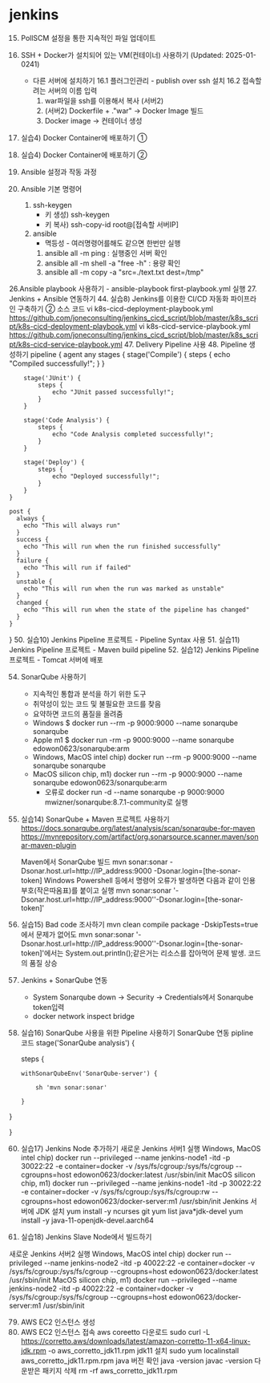 # jenkins
15. PollSCM 설정을 통한 지속적인 파일 업데이트
16. SSH + Docker가 설치되어 있는 VM(컨테이너) 사용하기 (Updated: 2025-01-0241)
    - 다른 서버에 설치하기
    16.1 플러그인관리 - publish over ssh 설치
    16.2 접속할려는 서버의 이름 입력
      1) war파일을 ssh를 이용해서 복사 (서버2)
      2) (서버2) Dockerfile + ."war" -> Docker Image 빌드
      3) Docker image -> 컨테이너 생성
  
17. 실습4) Docker Container에 배포하기 ①
18. 실습4) Docker Container에 배포하기 ②
23. Ansible 설정과 작동 과정
24. Ansible 기본 명령어
    1. ssh-keygen
       - 키 생성) ssh-keygen
       - 키 복사) ssh-copy-id root@[접속할 서버IP]
    3. ansible
       - 멱등성 - 여러명령어를해도 같으면 한번만 실행
       1) ansible all -m ping : 실행중인 서버 확인
       2) ansible all -m shell -a "free -h" : 용량 확인
       3) ansible all -m copy -a "src=./text.txt dest=/tmp"

26.Ansible playbook 사용하기
    - ansible-playbook first-playbook.yml 실행
27. Jenkins + Ansible 연동하기
44. 실습8) Jenkins를 이용한 CI/CD 자동화 파이프라인 구축하기 ②
    소스 코드
    vi k8s-cicd-deployment-playbook.yml
    https://github.com/joneconsulting/jenkins_cicd_script/blob/master/k8s_script/k8s-cicd-deployment-playbook.yml
    vi k8s-cicd-service-playbook.yml
    https://github.com/joneconsulting/jenkins_cicd_script/blob/master/k8s_script/k8s-cicd-service-playbook.yml
47. Delivery Pipeline 사용
48. Pipeline 생성하기
pipeline {
    agent any
    stages {
        stage('Compile') {
            steps {
                echo "Compiled successfully!";
            }
        }

        stage('JUnit') {
            steps {
                echo "JUnit passed successfully!";
            }
        }

        stage('Code Analysis') {
            steps {
                echo "Code Analysis completed successfully!";
            }
        }

        stage('Deploy') {
            steps {
                echo "Deployed successfully!";
            }
        }
    }
    
    post {
      always {
        echo "This will always run"
      }
      success {
        echo "This will run when the run finished successfully"
      }
      failure {
        echo "This will run if failed"
      }
      unstable {
        echo "This will run when the run was marked as unstable"
      }
      changed {
        echo "This will run when the state of the pipeline has changed"
      }
    }
}
50. 실습10) Jenkins Pipeline 프로젝트 - Pipeline Syntax 사용
51. 실습11) Jenkins Pipeline 프로젝트 - Maven build pipeline
52. 실습12) Jenkins Pipeline 프로젝트 - Tomcat 서버에 배포

54. SonarQube 사용하기
    - 지속적인 통합과 분석을 하기 위한 도구
    - 취약성이 있는 코드 및 불필요한 코드를 찾음
    - 요약하면 코드의 품질을 올려줌
    - Windows $ docker run --rm -p 9000:9000 --name sonarqube sonarqube
    - Apple m1 $ docker run -rm -p 9000:9000 --name sonarqube edowon0623/sonarqube:arm
    - Windows, MacOS intel chip) docker run --rm -p 9000:9000 --name sonarqube sonarqube
    - MacOS silicon chip, m1) docker run --rm -p 9000:9000 --name sonarqube  edowon0623/sonarqube:arm
        - 오류로 docker run -d --name sonarqube -p 9000:9000 mwizner/sonarqube:8.7.1-community로 실행
55. 실습14) SonarQube + Maven 프로젝트 사용하기
    https://docs.sonarqube.org/latest/analysis/scan/sonarqube-for-maven
    https://mvnrepository.com/artifact/org.sonarsource.scanner.maven/sonar-maven-plugin
     
    
    Maven에서 SonarQube 빌드
    mvn sonar:sonar -Dsonar.host.url=http://IP_address:9000 -Dsonar.login=[the-sonar-token]
    Windows Powershell 등에서 명령어 오류가 발생하면 다음과 같이 인용부호(작은따옴표)를 붙이고 실행
    mvn sonar:sonar '-Dsonar.host.url=http://IP_address:9000''-Dsonar.login=[the-sonar-token]'
    
56. 실습15) Bad code 조사하기
    mvn clean compile package -DskipTests=true 에서 문제가 없어도
    mvn sonar:sonar '-Dsonar.host.url=http://IP_address:9000''-Dsonar.login=[the-sonar-token]'에서는 System.out.println();같은거는 리소스를 잡아먹어 문제 발생. 코드의 품질 상승



57. Jenkins + SonarQube 연동
    - System Sonarqube down -> Security -> Credentials에서 Sonarqube token입력
    - docker network inspect bridge

58. 실습16) SonarQube 사용을 위한 Pipeline 사용하기
SonarQube 연동 pipline 코드
stage('SonarQube analysis') {

    steps {

        withSonarQubeEnv('SonarQube-server') {

            sh 'mvn sonar:sonar'

        }

  }

}


60. 실습17) Jenkins Node 추가하기
새로운 Jenkins 서버1 실행 
Windows, MacOS intel chip) docker run --privileged --name jenkins-node1 -itd -p 30022:22 -e container=docker -v /sys/fs/cgroup:/sys/fs/cgroup --cgroupns=host edowon0623/docker:latest /usr/sbin/init
MacOS silicon chip, m1) docker run --privileged --name jenkins-node1 -itd -p 30022:22 -e container=docker -v /sys/fs/cgroup:/sys/fs/cgroup:rw --cgroupns=host  edowon0623/docker-server:m1 /usr/sbin/init
Jenkins 서버에 JDK 설치
yum install -y ncurses git
yum list java*jdk-devel
yum install -y java-11-openjdk-devel.aarch64


61. 실습18) Jenkins Slave Node에서 빌드하기

새로운 Jenkins 서버2 실행 
Windows, MacOS intel chip) docker run --privileged --name jenkins-node2 -itd -p 40022:22 -e container=docker -v /sys/fs/cgroup:/sys/fs/cgroup --cgroupns=host edowon0623/docker:latest /usr/sbin/init
MacOS silicon chip, m1) docker run --privileged --name jenkins-node2 -itd -p 40022:22 -e container=docker -v /sys/fs/cgroup:/sys/fs/cgroup --cgroupns=host  edowon0623/docker-server:m1 /usr/sbin/init

79. AWS EC2 인스턴스 생성
80. AWS EC2 인스턴스 접속
    aws coreetto 다운로드
    sudo curl -L https://corretto.aws/downloads/latest/amazon-corretto-11-x64-linux-jdk.rpm -o aws_corretto_jdk11.rpm
    jdk11 설치
    sudo yum localinstall aws_corretto_jdk11.rpm.rpm
    java 버전 확인
    java -version
    javac -version
    다운받은 패키지 삭제
    rm -rf aws_corretto_jdk11.rpm
